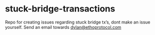 # stuck-bridge-transactions
Repo for creating issues regarding stuck bridge tx’s, dont make an issue yourself. Send an email towards dylan@ethoprotocol.com
